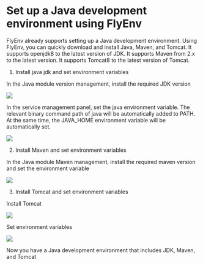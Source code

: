 # Set up a Java development environment using FlyEnv

FlyEnv already supports setting up a Java development environment. Using FlyEnv, you can quickly download and install Java, Maven, and Tomcat. It supports openjdk8 to the latest version of JDK. It supports Maven from 2.x to the latest version. It supports Tomcat8 to the latest version of Tomcat.

1. Install java jdk and set environment variables

In the Java module version management, install the required JDK version

<img src="https://oss.macphpstudy.com/image/java-version-manager.jpg" data-x-image-preview="">

In the service management panel, set the java environment variable. The relevant binary command path of java will be automatically added to PATH. At the same time, the JAVA_HOME environment variable will be automatically set.

<img src="https://oss.macphpstudy.com/image/java-set-env.jpg" data-x-image-preview="">

2. Install Maven and set environment variables

In the Java module Maven management, install the required maven version and set the environment variable

<img src="https://oss.macphpstudy.com/image/java-maven-set.jpg" data-x-image-preview="">

3. Install Tomcat and set environment variables

Install Tomcat

<img src="https://oss.macphpstudy.com/image/tomcat-install.jpg" data-x-image-preview="">

Set environment variables

<img src="https://oss.macphpstudy.com/image/tomcat-set-env.jpg" data-x-image-preview="">

Now you have a Java development environment that includes JDK, Maven, and Tomcat
